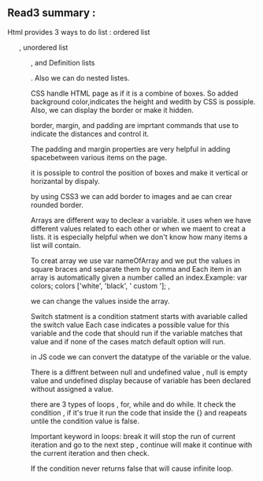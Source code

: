 ## Read3 summary : 

Html provides 3 ways to do list : ordered list <ol>, unordered list <ul>, and Definition lists <dl>. Also we can do nested listes.

CSS handle HTML page as if it is a combine of boxes. So added background color,indicates the height and wedith by CSS is possiple. Also, we can display the border or make it hidden.

border, margin, and padding are imprtant commands that use to indicate the distances and control it.

The padding and margin properties are very helpful in adding spacebetween various items on the page.

it is possiple to control the position of boxes and make it vertical or horizantal by dispaly. 

by using CSS3 we can add border to images and ae can crear rounded border. 

Arrays are different way to declear a variable. it uses when we have different values related to each other or when we maent to creat a lists. it is  especially helpful
when we don't know how many items a list will contain.

To creat array we use var nameOfArray and we put the values in square braces and separate them by comma and Each item in an array is automatically given a number called an index.Example:
var colors;
colors ['white', 'black', ' custom ']; ,

we can change the values inside the array.

Switch statment is a condition statment starts with avariable called the switch value Each case indicates a possible value for this variable and the code that should run if the variable matches that value and if none of the cases match default option will run.

in JS code we can convert the datatype of the variable or the value.

There is a diffrent between null and undefined value , null is empty value and undefined display because of variable has been declared without assigned a value.

there are 3 types of loops , for, while and do while. It check the condition , if it's true it run the code that inside the {} and reapeats untile the condition value is false.

Important keyword in loops: break it will stop the run of current iteration and go to the next step , continue will make it continue with the current iteration and then check.

If the condition never returns false that will cause infinite loop.
